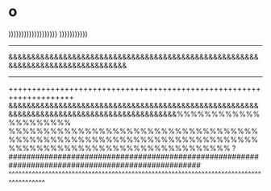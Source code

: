 # o
)))))))))))))))))))
)))))))))))
***********************************************
&&&&&&&&&&&&&&&&&&&&&&&&&&&&&&&&&&&&&&&&&&&&&&&&&&&&&&&&&&&&&&&&&&&&&&&&&&&&&&&&&
_________________________________________________________________
++++++++++++++++++++++++++++++++++++++++++++++++++++++++++++++++++++
&&&&&&&&&&&&&&&&&&&&&&&&&&&&&&&&&&&&&&&&&&&&&&&&&&&&&&&&&&&&&&&&&&&&&&&&&&&&&&&&&&&&&&&&&&&&%%%%%%%%%%%%%%%%%%%%%
%%%%%%%%%%%%%%%%%%%%%%%%%%%%%%%%%%%%%%%%%%%%%%%%%%%%%%%%%%%%%%%%%%%%%%%%%%%%%%%%%%%%%%%%%%%%%%%%%%%%%%%%
?###################################################################################################
^^^^^^^^^^^^^^^^^^^^^^^^^^^^^^^^^^^^^^^^^^^^^^^^^^^^^^^^^^^^^^^^^^^^^^^^^^^^^^^^^^^^^^^
